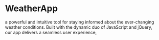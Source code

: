 # WeatherApp
 a powerful and intuitive tool for staying informed about the ever-changing weather conditions. Built with the dynamic duo of JavaScript and jQuery, our app delivers a seamless user experience, 
